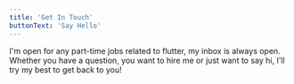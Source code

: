 ```yaml
---
title: 'Get In Touch'
buttonText: 'Say Hello'
---
```


I'm open for any part-time jobs related to flutter, my inbox is always open. Whether you have a question, you want to hire me or just want to say hi, I'll try my best to get back to you!
